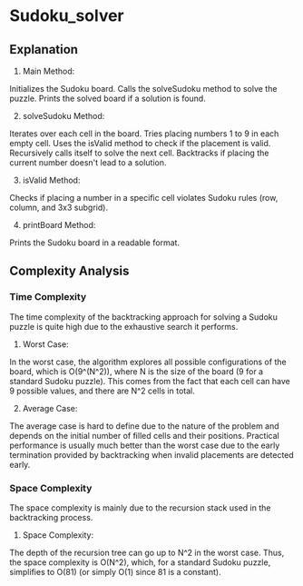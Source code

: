 # Sudoku_solver



## Explanation
1. Main Method:

Initializes the Sudoku board.
Calls the solveSudoku method to solve the puzzle.
Prints the solved board if a solution is found.

2. solveSudoku Method:

Iterates over each cell in the board.
Tries placing numbers 1 to 9 in each empty cell.
Uses the isValid method to check if the placement is valid.
Recursively calls itself to solve the next cell.
Backtracks if placing the current number doesn't lead to a solution.

3. isValid Method:

Checks if placing a number in a specific cell violates Sudoku rules (row, column, and 3x3 subgrid).

4. printBoard Method:

Prints the Sudoku board in a readable format.

## Complexity Analysis

### Time Complexity
The time complexity of the backtracking approach for solving a Sudoku puzzle is quite high due to the exhaustive search it performs.

1. Worst Case:
   
In the worst case, the algorithm explores all possible configurations of the board, which is O(9^(N^2)), where N is the size of the board (9 for a standard Sudoku puzzle).
This comes from the fact that each cell can have 9 possible values, and there are N^2 cells in total.

2. Average Case:
   
The average case is hard to define due to the nature of the problem and depends on the initial number of filled cells and their positions.
Practical performance is usually much better than the worst case due to the early termination provided by backtracking when invalid placements are detected early.

### Space Complexity
The space complexity is mainly due to the recursion stack used in the backtracking process.

1. Space Complexity:
   
The depth of the recursion tree can go up to N^2 in the worst case.
Thus, the space complexity is O(N^2), which, for a standard Sudoku puzzle, simplifies to O(81) (or simply O(1) since 81 is a constant).
